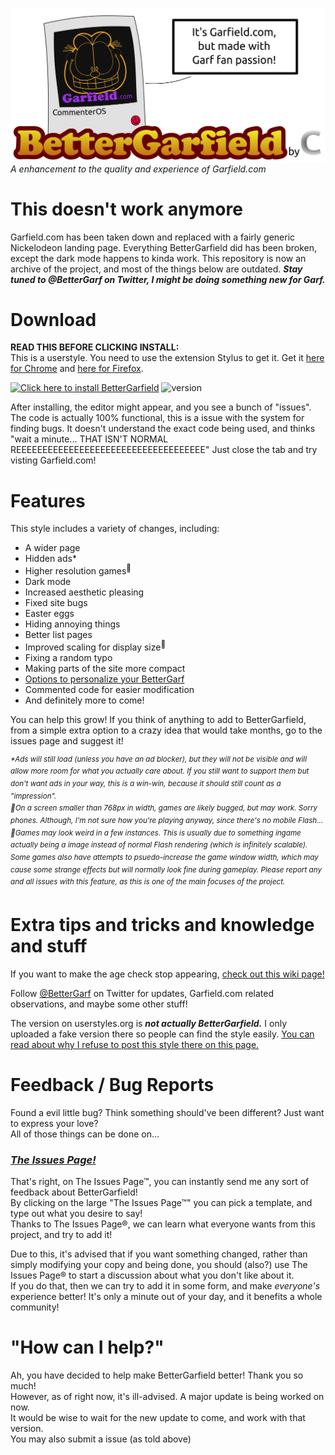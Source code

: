 ![logo goes here](images/logo.svg)  
_A enhancement to the quality and experience of Garfield.com_  

# This doesn't work anymore

Garfield.com has been taken down and replaced with a fairly generic Nickelodeon landing page. Everything BetterGarfield did has been broken, except the dark mode happens to kinda work. This repository is now an archive of the project, and most of the things below are outdated. ***Stay tuned to @BetterGarf on Twitter, I might be doing something new for Garf.***

# Download
<strong>READ THIS BEFORE CLICKING INSTALL:</strong>  
This is a userstyle. You need to use the extension Stylus to get it. Get it [here for Chrome](https://chrome.google.com/webstore/detail/stylus/clngdbkpkpeebahjckkjfobafhncgmne) and [here for Firefox](https://addons.mozilla.org/en-US/firefox/addon/styl-us/).

[![Click here to install BetterGarfield](https://img.shields.io/badge/Click%20here%20to-install%20BetterGarfield!-orange.svg?logo=data:image/png;base64,iVBORw0KGgoAAAANSUhEUgAAAA0AAAAQAQMAAAD3bWd6AAAABlBMVEUAAAAA/wA2Q0S9AAAAAXRSTlMAQObYZgAAAB9JREFUeF5j4G/Ajuo/MNg/YJA/AGKzMzAwMYDA/x8A7ZUKdZqp+8IAAAAASUVORK5CYII=)](https://raw.githubusercontent.com/CommenterOfComments/BetterGarfield/master/bettergarfield.user.css) ![version](https://img.shields.io/github/release/CommenterOfComments/BetterGarfield.svg?style=flat)

After installing, the editor might appear, and you see a bunch of "issues". The code is actually 100% functional, this is a issue with the system for finding bugs. It doesn't understand the exact code being used, and thinks "wait a minute... THAT ISN'T NORMAL REEEEEEEEEEEEEEEEEEEEEEEEEEEEEEEEEEEE" Just close the tab and try visting Garfield.com!

# Features
This style includes a variety of changes, including:
* A wider page
* Hidden ads*
* Higher resolution games<sup>🎲</sup>
* Dark mode
* Increased aesthetic pleasing
* Fixed site bugs 
* Easter eggs
* Hiding annoying things
* Better list pages
* Improved scaling for display size<sup>📱</sup>
* Fixing a random typo
* Making parts of the site more compact
* [Options to personalize your BetterGarf](https://github.com/CommenterOfComments/BetterGarfield/wiki/Options)
* Commented code for easier modification
* And definitely more to come!

You can help this grow! If you think of anything to add to BetterGarfield, from a simple extra option to a crazy idea that would take months, go to the issues page and suggest it!

<sup>_\*Ads will still load (unless you have an ad blocker), but they will not be visible and will allow more room for what you actually care about. If you still want to support them but don't want ads in your way, this is a win-win, because it should still count as a "impression"._</sup>   
<sup>_📱On a screen smaller than 768px in width, games are likely bugged, but may work. Sorry phones. Although, I'm not sure how you're playing anyway, since there's no mobile Flash..._</sup>  
<sup>_🎲Games may look weird in a few instances. This is usually due to something ingame actually being a image instead of normal Flash rendering (which is infinitely scalable). Some games also have attempts to psuedo-increase the game window width, which may cause some strange effects but will normally look fine during gameplay. Please report any and all issues with this feature, as this is one of the main focuses of the project._</sup> 

# Extra tips and tricks and knowledge and stuff
If you want to make the age check stop appearing, [check out this wiki page!](https://github.com/CommenterOfComments/BetterGarfield/wiki/Prevent-the-age-check-from-appearing)

Follow [@BetterGarf](https://twitter.com/BetterGarf) on Twitter for updates, Garfield.com related observations, and maybe some other stuff! 

The version on userstyles.org is _**not actually BetterGarfield.**_ I only uploaded a fake version there so people can find the style easily. [You can read about why I refuse to post this style there on this page.](https://github.com/CommenterOfComments/CommenterUserstyles/wiki/why-don't-you-like-userstyes.org%3F%3F%3F%3F%3F%3F%3F%3F%3F%3F%3F%3F%3F)

# Feedback / Bug Reports
Found a evil little bug? Think something should've been different? Just want to express your love?  
All of those things can be done on...  
### _**[The Issues Page!](https://github.com/CommenterOfComments/BetterGarfield/issues/new/choose)**_

That's right, on The Issues Page™, you can instantly send me any sort of feedback about BetterGarfield!  
By clicking on the large "The Issues Page™" you can pick a template, and type out what you desire to say!  
Thanks to The Issues Page®, we can learn what everyone wants from this project, and try to add it!

Due to this, it's advised that if you want something changed, rather than simply modifying your copy and being done, you should (also?) use The Issues Page® to start a discussion about what you don't like about it.  
If you do that, then we can try to add it in some form, and make _everyone's_ experience better! It's only a minute out of your day, and it benefits a whole community!

# "How can I help?"
Ah, you have decided to help make BetterGarfield better! Thank you so much!  
However, as of right now, it's ill-advised. A major update is being worked on now.  
It would be wise to wait for the new update to come, and work with that version.  
You may also submit a issue (as told above)
